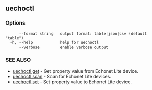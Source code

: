 ## uechoctl



### Options

```
      --format string   output format: table|json|csv (default "table")
  -h, --help            help for uechoctl
      --verbose         enable verbose output
```

### SEE ALSO

* [uechoctl get](uechoctl_get.md)	 - Get property value from Echonet Lite device.
* [uechoctl scan](uechoctl_scan.md)	 - Scan for Echonet Lite devices.
* [uechoctl set](uechoctl_set.md)	 - Set property value to Echonet Lite device.

